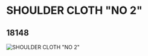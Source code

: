 # SHOULDER CLOTH "NO 2"
## 18148
![SHOULDER CLOTH "NO 2"](https://lc-www-live-s.legocdn.com/media/bricks/5/2/6085204.jpg)